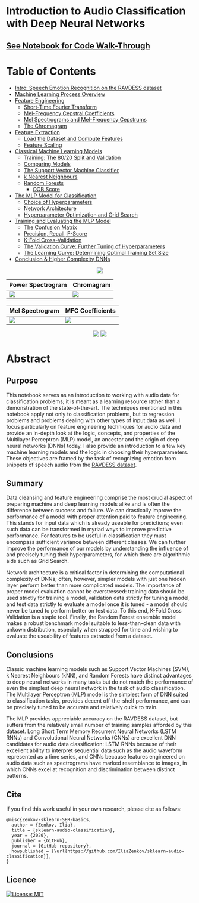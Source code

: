 
# Introduction to Audio Classification with Deep Neural Networks</h1>
## [See Notebook for Code Walk-Through](https://nbviewer.jupyter.org/github/IliaZenkov/sklearn-audio-classification/blob/master/sklearn_audio_classification.ipynb)

<!--TABLE OF CONTENTS-->
# Table of Contents
  - [Intro: Speech Emotion Recognition on the RAVDESS dataset](https://nbviewer.jupyter.org/github/IliaZenkov/sklearn-audio-classification/blob/master/sklearn_audio_classification.ipynb#Intro:-Speech-Emotion-Recognition-on-the-RAVDESS-dataset)
  - [Machine Learning Process Overview](https://nbviewer.jupyter.org/github/IliaZenkov/sklearn-audio-classification/blob/master/sklearn_audio_classification.ipynb#Machine-Learning-Process-Overview)
  - [Feature Engineering](https://nbviewer.jupyter.org/github/IliaZenkov/sklearn-audio-classification/blob/master/sklearn_audio_classification.ipynb#Feature-Engineering)
    - [Short-Time Fourier Transform](https://nbviewer.jupyter.org/github/IliaZenkov/sklearn-audio-classification/blob/master/sklearn_audio_classification.ipynb#Short-Time-Fourier-Transform)
    - [Mel-Frequency Cepstral Coefficients](https://nbviewer.jupyter.org/github/IliaZenkov/sklearn-audio-classification/blob/master/sklearn_audio_classification.ipynb#Mel-Frequency-Cepstral-Coefficients)
    - [Mel Spectrograms and Mel-Frequency Cepstrums](https://nbviewer.jupyter.org/github/IliaZenkov/sklearn-audio-classification/blob/master/sklearn_audio_classification.ipynb#Mel-Spectrograms-and-Mel-Frequency-Cepstrums)
    - [The Chromagram](https://nbviewer.jupyter.org/github/IliaZenkov/sklearn-audio-classification/blob/master/sklearn_audio_classification.ipynb#The-Chromagram)
  - [Feature Extraction](https://nbviewer.jupyter.org/github/IliaZenkov/sklearn-audio-classification/blob/master/sklearn_audio_classification.ipynb#Feature-Extraction)
    - [Load the Dataset and Compute Features](https://nbviewer.jupyter.org/github/IliaZenkov/sklearn-audio-classification/blob/master/sklearn_audio_classification.ipynb#Load-the-Dataset-and-Compute-Features)
    - [Feature Scaling](https://nbviewer.jupyter.org/github/IliaZenkov/sklearn-audio-classification/blob/master/sklearn_audio_classification.ipynb#Feature-Scaling)
  - [Classical Machine Learning Models](https://nbviewer.jupyter.org/github/IliaZenkov/sklearn-audio-classification/blob/master/sklearn_audio_classification.ipynb#Classical-Machine-Learning-Models)
    - [Training: The 80/20 Split and Validation](https://nbviewer.jupyter.org/github/IliaZenkov/sklearn-audio-classification/blob/master/sklearn_audio_classification.ipynb#Training:-The-80/20-Split-and-Validation)
    - [Comparing Models](https://nbviewer.jupyter.org/github/IliaZenkov/sklearn-audio-classification/blob/master/sklearn_audio_classification.ipynb#Comparing-Models)
    - [The Support Vector Machine Classifier](https://nbviewer.jupyter.org/github/IliaZenkov/sklearn-audio-classification/blob/master/sklearn_audio_classification.ipynb#The-Support-Vector-Machine-Classifier)
    - [k Nearest Neighbours](https://nbviewer.jupyter.org/github/IliaZenkov/sklearn-audio-classification/blob/master/sklearn_audio_classification.ipynb#k-Nearest-Neighbours)
    - [Random Forests](https://nbviewer.jupyter.org/github/IliaZenkov/sklearn-audio-classification/blob/master/sklearn_audio_classification.ipynb#Random-Forests)
        - [OOB Score](https://nbviewer.jupyter.org/github/IliaZenkov/sklearn-audio-classification/blob/master/sklearn_audio_classification.ipynb#OOB-Score)
  - [The MLP Model for Classification](https://nbviewer.jupyter.org/github/IliaZenkov/sklearn-audio-classification/blob/master/sklearn_audio_classification.ipynb#The-MLP-Model-for-Classification)
    - [Choice of Hyperparameters](https://nbviewer.jupyter.org/github/IliaZenkov/sklearn-audio-classification/blob/master/sklearn_audio_classification.ipynb#Choice-of-Hyperparameters)
    - [Network Architecture](https://nbviewer.jupyter.org/github/IliaZenkov/sklearn-audio-classification/blob/master/sklearn_audio_classification.ipynb#Network-Architecture)
    - [Hyperparameter Optimization and Grid Search](https://nbviewer.jupyter.org/github/IliaZenkov/sklearn-audio-classification/blob/master/sklearn_audio_classification.ipynb#Hyperparameter-Optimization-and-Grid-Search)
  - [Training and Evaluating the MLP Model](https://nbviewer.jupyter.org/github/IliaZenkov/sklearn-audio-classification/blob/master/sklearn_audio_classification.ipynb#Training-and-Evaluating-the-MLP-Model)
    - [The Confusion Matrix](https://nbviewer.jupyter.org/github/IliaZenkov/sklearn-audio-classification/blob/master/sklearn_audio_classification.ipynb#The-Confusion-Matrix)
    - [Precision, Recall, F-Score](https://nbviewer.jupyter.org/github/IliaZenkov/sklearn-audio-classification/blob/master/sklearn_audio_classification.ipynb#Precision,-Recall,-F-Score)
    - [K-Fold Cross-Validation](https://nbviewer.jupyter.org/github/IliaZenkov/sklearn-audio-classification/blob/master/sklearn_audio_classification.ipynb#K-Fold-Cross-Validation)
    - [The Validation Curve: Further Tuning of Hyperparameters](https://nbviewer.jupyter.org/github/IliaZenkov/sklearn-audio-classification/blob/master/sklearn_audio_classification.ipynb#The-Validation-Curve:-Further-Tuning-of-Hyperparameters)
    - [The Learning Curve: Determining Optimal Training Set Size](https://nbviewer.jupyter.org/github/IliaZenkov/sklearn-audio-classification/blob/master/sklearn_audio_classification.ipynb#The-Learning-Curve:-Determining-Optimal-Training-Set-Size)
  - [Conclusion & Higher Complexity DNNs](https://nbviewer.jupyter.org/github/IliaZenkov/sklearn-audio-classification/blob/master/sklearn_audio_classification.ipynb#Conclusion)


<p align="center"><img src="https://raw.githubusercontent.com/IliaZenkov/dnn-audio-classification/master/example/waveform.GIF"></p>

|Power Spectrogram         |        Chromagram|
|---------------------------|------------------|
<img src="https://raw.githubusercontent.com/IliaZenkov/dnn-audio-classification/master/example/powerspec.GIF">  | <img src="https://raw.githubusercontent.com/IliaZenkov/dnn-audio-classification/master/example/chroma.GIF">|

|Mel Spectrogram           |  MFC Coefficients|
|--------------------------|------------------|
|<img src="https://raw.githubusercontent.com/IliaZenkov/dnn-audio-classification/master/example/melspec.GIF">  |  <img src="https://raw.githubusercontent.com/IliaZenkov/dnn-audio-classification/master/example/mfcc.GIF">|
<p align="center"><img src="https://raw.githubusercontent.com/IliaZenkov/dnn-audio-classification/master/example/confmatrix.GIF">
<img src="https://raw.githubusercontent.com/IliaZenkov/dnn-audio-classification/master/example/learncurve.GIF"></p>

# Abstract
## Purpose
This notebook serves as an introduction to working with audio data for classification problems; it is meant as a learning resource rather than a demonstration of the state-of-the-art. The techniques mentioned in this notebook apply not only to classification problems, but to regression problems and problems dealing with other types of input data as well. I focus particularly on feature engineering techniques for audio data and provide an in-depth look at the logic, concepts, and properties of the Multilayer Perceptron (MLP) model, an ancestor and the origin of deep neural networks (DNNs) today. I also provide an introduction to a few key machine learning models and the logic in choosing their hyperparameters. These objectives are framed by the task of recognizing emotion from snippets of speech audio from the [RAVDESS dataset](https://smartlaboratory.org/ravdess/).

## Summary
Data cleansing and feature engineering comprise the most crucial aspect of preparing machine and deep learning models alike and is often the difference between success and failure. We can drastically improve the performance of a model with proper attention paid to feature engineering. This stands for input data which is already useable for predictions; even such data can be transformed in myriad ways to improve predictive performance. For features to be useful in classification they must encompass sufficient variance between different classes. We can further improve the performance of our models by understanding the influence of and precisely tuning their hyperparameters, for which there are algorithmic aids such as Grid Search.

Network architecture is a critical factor in determining the computational complexity of DNNs; often, however, simpler models with just one hidden layer perform better than more complicated models. The importance of proper model evaluation cannot be overstressed: training data should be used strictly for training a model, validation data strictly for tuning a model, and test data strictly to evaluate a model once it is tuned - a model should never be tuned to perform better on test data. To this end, K-Fold Cross Validation is a staple tool. Finally, the Random Forest ensemble model makes a robust benchmark model suitable to less-than-clean data with unkown distribution, especially when strapped for time and wishing to evaluate the useability of features extracted from a dataset.

## Conclusions
Classic machine learning models such as Support Vector Machines (SVM), k Nearest Neighbours (kNN), and Random Forests have distinct advantages to deep neural networks in many tasks but do not match the performance of even the simplest deep neural network in the task of audio classification. The Multilayer Perceptron (MLP) model is the simplest form of DNN suited to classification tasks, provides decent off-the-shelf performance, and can be precisely tuned to be accurate and relatively quick to train.

The MLP provides appreciable accuracy on the RAVDESS dataset, but suffers from the relatively small number of training samples afforded by this dataset. Long Short Term Memory Recurrent Neural Networks (LSTM RNNs) and Convolutional Neural Networks (CNNs) are excellent DNN candidates for audio data classification: LSTM RNNs because of their excellent ability to interpret sequential data such as the audio waveform represented as a time series, and CNNs because features engineered on audio data such as spectrograms have marked resemblance to images, in which CNNs excel at recognition and discrimination between distinct patterns.

## Cite
If you find this work useful in your own research, please cite as follows:

```
@misc{Zenkov-sklearn-SER-basics,
  author = {Zenkov, Ilia},
  title = {sklearn-audio-classification},
  year = {2020},
  publisher = {GitHub},
  journal = {GitHub repository},
  howpublished = {\url{https://github.com/IliaZenkov/sklearn-audio-classification}},
}
```
## Licence

[![License: MIT](https://img.shields.io/badge/License-MIT-yellow.svg)](https://github.com/IliaZenkov/sklearn-audio-classification/blob/master/LICENSE)
